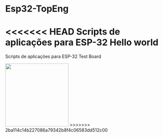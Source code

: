 # Esp32-TopEng
<<<<<<< HEAD
Scripts de aplicações para ESP-32
Hello world
=======
Scripts de aplicações para ESP-32 Test Board

<img src="https://user-images.githubusercontent.com/14191111/218787248-b03f669e-0529-4698-b281-26f0ae275c37.png" width="200" height="200">
>>>>>>> 2ba114c14b227086a79342b8f4c06583dd512c00
